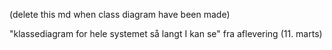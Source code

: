 (delete this md when class diagram have been made) 

"klassediagram for hele systemet så langt I kan se" fra aflevering (11. marts)